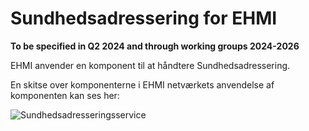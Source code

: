 # Sundhedsadressering for EHMI

**To be specified in Q2 2024 and through working groups 2024-2026**

EHMI anvender en komponent til at håndtere Sundhedsadressering.

En skitse over komponenterne i EHMI netværkets anvendelse af komponenten kan ses her:

<p/>

![Sundhedsadresseringsservice](/ehmi/assets/images/3_EHMI_Sundhedsadresseringsservice_1315x551.png)
